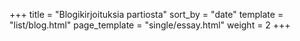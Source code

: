 +++
title = "Blogikirjoituksia partiosta"
sort_by = "date"
template = "list/blog.html"
page_template = "single/essay.html"
weight = 2
+++
